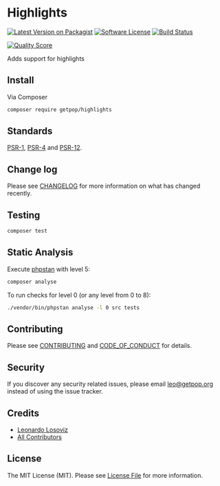 # Highlights

[![Latest Version on Packagist][ico-version]][link-packagist]
[![Software License][ico-license]](LICENSE.md)
[![Build Status][ico-travis]][link-travis]
<!--
[![Coverage Status][ico-scrutinizer]][link-scrutinizer]
-->
[![Quality Score][ico-code-quality]][link-code-quality]
<!--
[![Total Downloads][ico-downloads]][link-downloads]
-->

Adds support for highlights

## Install

Via Composer

``` bash
composer require getpop/highlights
```

<!--
## Usage

``` php
```
-->

## Standards

[PSR-1](https://www.php-fig.org/psr/psr-1), [PSR-4](https://www.php-fig.org/psr/psr-4) and [PSR-12](https://www.php-fig.org/psr/psr-12).

## Change log

Please see [CHANGELOG](CHANGELOG.md) for more information on what has changed recently.

## Testing

``` bash
composer test
```

## Static Analysis

Execute [phpstan](https://github.com/phpstan/phpstan) with level 5:

``` bash
composer analyse
```

To run checks for level 0 (or any level from 0 to 8):

``` bash
./vendor/bin/phpstan analyse -l 0 src tests
```

## Contributing

Please see [CONTRIBUTING](CONTRIBUTING.md) and [CODE_OF_CONDUCT](CODE_OF_CONDUCT.md) for details.

## Security

If you discover any security related issues, please email leo@getpop.org instead of using the issue tracker.

## Credits

- [Leonardo Losoviz][link-author]
- [All Contributors][link-contributors]

## License

The MIT License (MIT). Please see [License File](LICENSE.md) for more information.

[ico-version]: https://img.shields.io/packagist/v/getpop/highlights.svg?style=flat-square
[ico-license]: https://img.shields.io/badge/license-MIT-brightgreen.svg?style=flat-square
[ico-travis]: https://img.shields.io/travis/getpop/highlights/master.svg?style=flat-square
[ico-scrutinizer]: https://img.shields.io/scrutinizer/coverage/g/getpop/highlights.svg?style=flat-square
[ico-code-quality]: https://img.shields.io/scrutinizer/g/getpop/highlights.svg?style=flat-square
[ico-downloads]: https://img.shields.io/packagist/dt/getpop/highlights.svg?style=flat-square

[link-packagist]: https://packagist.org/packages/getpop/highlights
[link-travis]: https://travis-ci.org/getpop/highlights
[link-scrutinizer]: https://scrutinizer-ci.com/g/getpop/highlights/code-structure
[link-code-quality]: https://scrutinizer-ci.com/g/getpop/highlights
[link-downloads]: https://packagist.org/packages/getpop/highlights
[link-author]: https://github.com/leoloso
[link-contributors]: ../../contributors
